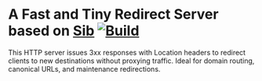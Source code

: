 # A Fast and Tiny Redirect Server based on [Sib](https://github.com/PooyaEimandar/sib) [![Build](https://github.com/AlphaCoCloud/redirect/actions/workflows/build.yml/badge.svg)](https://github.com/AlphaCoCloud/redirect/actions/workflows/build.yml)

This HTTP server issues 3xx responses with Location headers to redirect clients to new destinations without proxying traffic. Ideal for domain routing, canonical URLs, and maintenance redirections.
